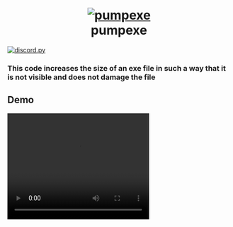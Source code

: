 <h1 align="center">
  <br>
  <a href="https://github.com/WaWeNoel"><img src="https://i.imgur.com/6QCpBHQ.png" alt="pumpexe"></a>
  <br>
  pumpexe
  <br>
</h1>
  <a href="https://github.com/Rapptz/discord.py/">
     <img src="https://img.shields.io/badge/discord-py-blue.svg" alt="discord.py">
  </a>
  <br>
  
### This code increases the size of an exe file in such a way that it is not visible and does not damage the file

## Demo

<video width="320" height="240" controls>
  <source src="https://streamable.com/thumbnail/kycp7p" type="video/mp4">
  Your browser does not support the video tag.
</video>
